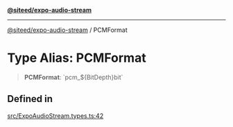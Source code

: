 [**@siteed/expo-audio-stream**](../README.md)

***

[@siteed/expo-audio-stream](../README.md) / PCMFormat

# Type Alias: PCMFormat

> **PCMFormat**: \`pcm\_$\{BitDepth\}bit\`

## Defined in

[src/ExpoAudioStream.types.ts:42](https://github.com/deeeed/expo-audio-stream/blob/356d3f40ffb66806eeecb86d12bcbe5d60b7eea6/packages/expo-audio-stream/src/ExpoAudioStream.types.ts#L42)
